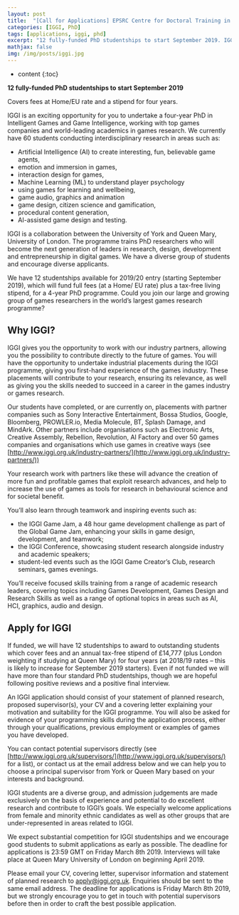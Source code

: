 ```yaml
---
layout: post
title:  "[Call for Applications] EPSRC Centre for Doctoral Training in Intelligent Games and Game Intelligence (IGGI) 2019"
categories: [IGGI, PhD]
tags: [applications, iggi, phd]
excerpt: "12 fully-funded PhD studentships to start September 2019. IGGI is an exciting opportunity for you to undertake a four-year PhD in Intelligent Games and Game Intelligence, working with top games companies and world-leading academics in games research. We currently have 60 students conducting interdisciplinary research."
mathjax: false
img: /img/posts/iggi.jpg
---
```


* content
{:toc}

**12 fully-funded PhD studentships to start September 2019**

Covers fees at Home/EU rate and a stipend for four years.

IGGI is an exciting opportunity for you to undertake a four-year PhD in Intelligent Games and Game Intelligence, working with top games companies and world-leading academics in games research. We currently have 60 students conducting interdisciplinary research in areas such as:
* Artificial Intelligence (AI) to create interesting, fun, believable game agents,
* emotion and immersion in games,
* interaction design for games,
* Machine Learning (ML) to understand player psychology
* using games for learning and wellbeing,
* game audio, graphics and animation
* game design, citizen science and gamification,
* procedural content generation,
* AI-assisted game design and testing.

IGGI is a collaboration between the University of York and Queen Mary, University of London. The programme trains PhD researchers who will become the next generation of leaders in research, design, development and entrepreneurship in digital games. We have a diverse group of students and encourage diverse applicants.

We have 12 studentships available for 2019/20 entry (starting September 2019), which will fund full fees (at a Home/ EU rate) plus a tax-free living stipend, for a 4-year PhD programme. Could you join our large and growing group of games researchers in the world’s largest games research programme?

## Why IGGI?

IGGI gives you the opportunity to work with our industry partners, allowing you the possibility to contribute directly to the future of games. You will have the opportunity to undertake industrial placements during the IGGI programme, giving you first-hand experience of the games industry. These placements will contribute to your research, ensuring its relevance, as well as giving you the skills needed to succeed in a career in the games industry or games research.

Our students have completed, or are currently on, placements with partner companies such as Sony Interactive Entertainment, Bossa Studios, Google, Bloomberg, PROWLER.io, Media Molecule, BT, Splash Damage, and MindArk. Other partners include organisations such as Electronic Arts, Creative Assembly, Rebellion, Revolution, AI Factory and over 50 games companies and organisations which use games in creative ways (see [http://www.iggi.org.uk/industry-partners/](http://www.iggi.org.uk/industry-partners/))

Your research work with partners like these will advance the creation of more fun and profitable games that exploit research advances, and help to increase the use of games as tools for research in behavioural science and for societal benefit.

You’ll also learn through teamwork and inspiring events such as:
* the IGGI Game Jam, a 48 hour game development challenge as part of the Global Game Jam, enhancing your skills in game design, development, and teamwork;
* the IGGI Conference, showcasing student research alongside industry and academic speakers;
* student-led events such as the IGGI Game Creator’s Club, research seminars, games evenings.
 
You’ll receive focused skills training from a range of academic research leaders, covering topics including Games Development, Games Design and Research Skills as well as a range of optional topics in areas such as AI, HCI, graphics, audio and design.

## Apply for IGGI

If funded, we will have 12 studentships to award to outstanding students which cover fees and an annual tax-free stipend of £14,777 (plus London weighting if studying at Queen Mary) for four years (at 2018/19 rates – this is likely to increase for September 2019 starters). Even if not funded we will have more than four standard PhD studentships, though we are hopeful following positive reviews and a positive final interview.

An IGGI application should consist of your statement of planned research, proposed supervisor(s), your CV and a covering letter explaining your motivation and suitability for the IGGI programme. You will also be asked for evidence of your programming skills during the application process, either through your qualifications, previous employment or examples of games you have developed.

You can contact potential supervisors directly (see [http://www.iggi.org.uk/supervisors/](http://www.iggi.org.uk/supervisors/) for a list), or contact us at the email address below and we can help you to choose a principal supervisor from York or Queen Mary based on your interests and background.

IGGI students are a diverse group, and admission judgements are made exclusively on the basis of experience and potential to do excellent research and contribute to IGGI’s goals. We especially welcome applications from female and minority ethnic candidates as well as other groups that are under-represented in areas related to IGGI.


We expect substantial competition for IGGI studentships and we encourage good students to submit applications as early as possible. The deadline for applications is 23:59 GMT on Friday March 8th 2019. Interviews will take place at Queen Mary University of London on beginning April 2019.

Please email your CV, covering letter, supervisor information and statement of planned research to [apply@iggi.org.uk](mailto:apply@iggi.org.uk). Enquiries should be sent to the same email address. The deadline for applications is Friday March 8th 2019, but we strongly encourage you to get in touch with potential supervisors before then in order to craft the best possible application.

